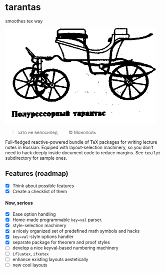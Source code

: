 # tarantas
smoothes tex way

![](doc/img/1232.gif)

> зато не велосипед <span style="display:inline-block; width:2em;"></span> © Монополь

Full-fledged reactive-powered bundle of TeX packages for writing lecture notes in Russian.
Equiped with layout-selection machinery, so you don't need to hack deeply inside document code to
reduce margins. See `tex/lyt` subdirectory for sample ones.

## Features (roadmap)

* [X] Think about possible features
* [X] Create a checklist of them

#### Now, serious
* [X] Ease option handling
* [X] Home-made programmable `key=val` parser.
* [X] style-selection machinery
* [X] a nicely organized set of predefined math symbols and hacks
* [X] `key=val`-style options handler
* [X] separate package for theorem and proof styles
* [ ] develop a nice keyval-based numbering machinery
* [ ] `ifluatex`, `ifxetex`
* [ ] enhance existing layouts aestetically
* [ ] new cool layouts
